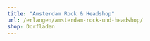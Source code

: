 ```yaml
---
title: "Amsterdam Rock & Headshop"
url: /erlangen/amsterdam-rock-und-headshop/
shop: Dorfladen
---
```

